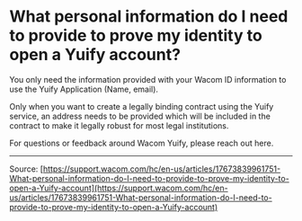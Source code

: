 # What personal information do I need to provide to prove my identity to open a Yuify account?

You only need the information provided with your Wacom ID information to use the Yuify Application (Name, email). 


Only when you want to create a legally binding contract using the Yuify service, an address needs to be provided which will be included in the contract to make it legally robust for most legal institutions.


For questions or feedback around Wacom Yuify, please reach out here.

---
Source: [https://support.wacom.com/hc/en-us/articles/17673839961751-What-personal-information-do-I-need-to-provide-to-prove-my-identity-to-open-a-Yuify-account](https://support.wacom.com/hc/en-us/articles/17673839961751-What-personal-information-do-I-need-to-provide-to-prove-my-identity-to-open-a-Yuify-account)
